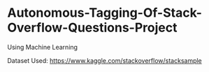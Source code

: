 # Autonomous-Tagging-Of-Stack-Overflow-Questions-Project
Using Machine Learning

Dataset Used: https://www.kaggle.com/stackoverflow/stacksample
